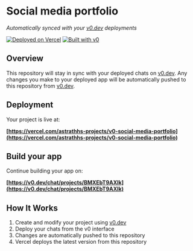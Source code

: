 # Social media portfolio

*Automatically synced with your [v0.dev](https://v0.dev) deployments*

[![Deployed on Vercel](https://img.shields.io/badge/Deployed%20on-Vercel-black?style=for-the-badge&logo=vercel)](https://vercel.com/astrathhs-projects/v0-social-media-portfolio)
[![Built with v0](https://img.shields.io/badge/Built%20with-v0.dev-black?style=for-the-badge)](https://v0.dev/chat/projects/BMXEbT9AXIk)

## Overview

This repository will stay in sync with your deployed chats on [v0.dev](https://v0.dev).
Any changes you make to your deployed app will be automatically pushed to this repository from [v0.dev](https://v0.dev).

## Deployment

Your project is live at:

**[https://vercel.com/astrathhs-projects/v0-social-media-portfolio](https://vercel.com/astrathhs-projects/v0-social-media-portfolio)**

## Build your app

Continue building your app on:

**[https://v0.dev/chat/projects/BMXEbT9AXIk](https://v0.dev/chat/projects/BMXEbT9AXIk)**

## How It Works

1. Create and modify your project using [v0.dev](https://v0.dev)
2. Deploy your chats from the v0 interface
3. Changes are automatically pushed to this repository
4. Vercel deploys the latest version from this repository